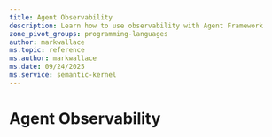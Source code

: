 ```yaml
---
title: Agent Observability
description: Learn how to use observability with Agent Framework 
zone_pivot_groups: programming-languages
author: markwallace
ms.topic: reference
ms.author: markwallace
ms.date: 09/24/2025
ms.service: semantic-kernel
---
```


# Agent Observability
